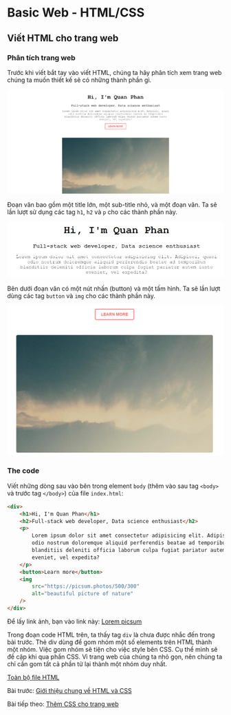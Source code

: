 # Basic Web - HTML/CSS

## Viết HTML cho trang web

### Phân tích trang web

Trước khi viết bắt tay vào viết HTML, chúng ta hãy phân tích xem trang web chúng ta muốn thiết kế sẽ có những thành phần gì.

![Final product](final_product.png)

Đoạn văn bao gồm một title lớn, một sub-title nhỏ, và một đoạn văn. Ta sẽ lần lượt sử dụng các tag `h1`, `h2` và `p` cho các thành phần này.

![Final product text](final_product_text.png)

Bên dưới đoạn văn có một nút nhấn (button) và một tấm hình. Ta sẽ lần lượt dùng các tag `button` và `img` cho các thành phần này.

![Final product button and image](final_product_button_img.png)

### The code

Viết những dòng sau vào bên trong element `body` (thêm vào sau tag `<body>` và trước tag `</body>`) của file `index.html`:

```html
<div>
    <h1>Hi, I'm Quan Phan</h1>
    <h2>Full-stack web developer, Data science enthusiast</h2>
    <p>
        Lorem ipsum dolor sit amet consectetur adipisicing elit. Adipisci, quasi
        odio nostrum doloremque aliquid perferendis beatae ad temporibus
        blanditiis deleniti officia laborum culpa fugiat pariatur autem iusto
        eveniet, vel expedita?
    </p>
    <button>Learn more</button>
    <img
        src="https://picsum.photos/500/300"
        alt="beautiful picture of nature"
    />
</div>
```

Để lấy link ảnh, bạn vào link này: [Lorem picsum](https://picsum.photos/)

Trong đoạn code HTML trên, ta thấy tag `div` là chưa được nhắc đến trong bài trước. Thẻ div dùng để gom nhóm một số elements trên HTML thành một nhóm. Việc gom nhóm sẽ tiện cho việc style bên CSS. Cụ thể mình sẽ đề cập khi qua phần CSS. Vì trang web của chúng ta nhỏ gọn, nên chúng ta chỉ cần gom tất cả phần tử lại thành một nhóm duy nhất.

[Toàn bộ file HTML](../src/index.html)

Bài trước: [Giới thiệu chung về HTML và CSS](introduction/introduction.md)

Bài tiếp theo: [Thêm CSS cho trang web](css_code/css_code.md)

